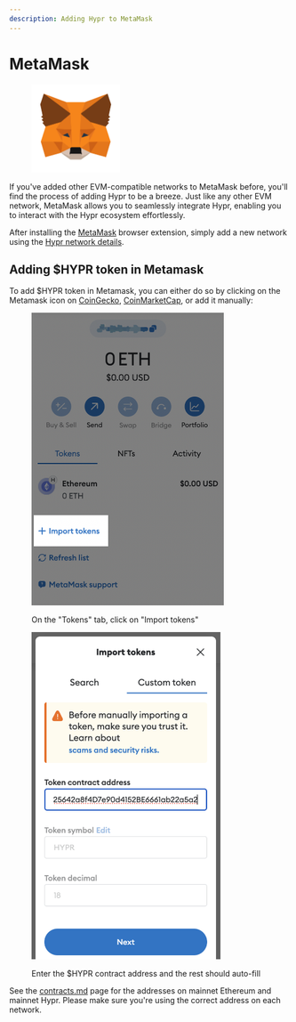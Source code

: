 ```yaml
---
description: Adding Hypr to MetaMask
---
```


# MetaMask

<figure><img src="../.gitbook/assets/MetaMask_Fox.svg" alt="" width="159"><figcaption></figcaption></figure>

If you've added other EVM-compatible networks to MetaMask before, you'll find the process of adding Hypr to be a breeze. Just like any other EVM network, MetaMask allows you to seamlessly integrate Hypr, enabling you to interact with the Hypr ecosystem effortlessly.

After installing the [MetaMask](https://support.metamask.io/hc/en-us/articles/360015489531-Getting-started-with-MetaMask) browser extension, simply add a new network using the [Hypr network details](network-settings.md).

## Adding $HYPR token in Metamask

To add $HYPR token in Metamask, you can either do so by clicking on the Metamask icon on [CoinGecko](https://www.coingecko.com/en/coins/hypr-network), [CoinMarketCap](https://coinmarketcap.com/currencies/hypr-network/), or add it manually:

<figure><img src="../.gitbook/assets/image.png" alt="" width="346"><figcaption><p>On the "Tokens" tab, click on "Import tokens"</p></figcaption></figure>

<figure><img src="../.gitbook/assets/image (8).png" alt="" width="340"><figcaption><p>Enter the $HYPR contract address and the rest should auto-fill</p></figcaption></figure>

See the [contracts.md](contracts.md "mention") page for the addresses on mainnet Ethereum and mainnet Hypr. Please make sure you're using the correct address on each network.

